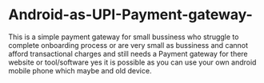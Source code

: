# Android-as-UPI-Payment-gateway-
This is a simple payment gateway for small bussiness who struggle to complete onboarding process or are very small as bussiness and cannot afford transactional charges and still needs a Payment gateway for there website or tool/software yes it is possible as you can use your own android mobile phone which maybe and old device.
